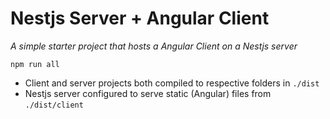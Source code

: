 # Nestjs Server + Angular Client

_A simple starter project that hosts a Angular Client on a Nestjs server_

`npm run all`

- Client and server projects both compiled to respective folders in `./dist`
- Nestjs server configured to serve static (Angular) files from `./dist/client`
